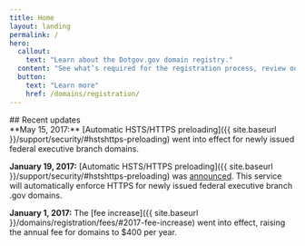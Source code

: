 ```yaml
---
title: Home
layout: landing
permalink: /
hero:
  callout:
    text: "Learn about the Dotgov.gov domain registry."
  content: "See what’s required for the registration process, review our policies, or download data about .gov domains."
  button:
    text: "Learn more"
    href: /domains/registration/
---
```


<section class="usa-section">
  <div class="usa-grid usa-content">
<div class="usa-width-one-third">
## Recent updates
</div>

<div class="usa-width-two-thirds">
**May 15, 2017:** [Automatic HSTS/HTTPS preloading]({{ site.baseurl }}/support/security/#hstshttps-preloading) went into effect for newly issued federal executive branch domains.

**January 19, 2017:** [Automatic HSTS/HTTPS preloading]({{ site.baseurl }}/support/security/#hstshttps-preloading) was [announced](https://cio.gov/automatic-https-enforcement-new-executive-branch-gov-domains/). This service will automatically enforce HTTPS for newly issued federal executive branch .gov domains.

**January 1, 2017:** The [fee increase]({{ site.baseurl }}/domains/registration/fees/#2017-fee-increase) went into effect, raising the annual fee for domains to $400 per year.
</div>
</div>
</section>
